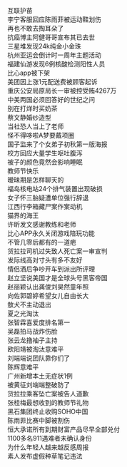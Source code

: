 互联护苗  
李宁客服回应陈雨菲被运动鞋划伤  
再也不敢去掏耳朵了  
抗癌博主阿健哥哥宣布其已去世  
三星堆发现24k纯金小金珠  
杭州亚运会倒计时一周年主题活动  
福建仙游发现6例核酸检测阳性人员  
比心app被下架  
美团因上涨1元配送费被顾客起诉  
重庆公安局原局长一审被控受贿4267万  
中美两国必须回答好的世纪之问  
别在打烊时买奶茶  
蔡文静婚纱造型  
当社恐人当上了老师  
怪不得哆啦A梦要戴项圈  
国子监来了个女弟子初秋第一版海报  
校方回应大量学生呕吐腹泻  
被子的颜色竟然会影响睡眠  
教师节快乐  
暧昧期是怎样聊天的  
福岛核电站24个排气装置出现破损  
女子怀三胎疑遭单位强行辞退  
江西行李箱藏尸案作案动机  
猫界的海王  
许昕发文感谢教练和老师  
比心APP永久关闭游戏陪玩功能  
不管几零后都有的一道疤  
货拉拉司机过失致人死亡案一审宣判  
发际线高对寸头有多不友好  
情侣酒后争吵开车到派出所评理  
赵立坚说美国才是全球头号黑客帝国  
赵丽颖认出龚俊刘昊然童年照  
向佐郭碧婷希望女儿自由长大  
敖犬不主动退出  
夏之光淘汰  
张智霖喜爱度排名第一  
吴磊拍马战炸伤脸  
张云龙撸袖子主持  
欧阳靖被淘汰意难平  
刘端端说团队靠你们了  
陈辉意难平  
广州新增本土无症状1例  
被黄征刘端端整破防了  
货拉拉乘客坠亡案被告人道歉  
张桂梅最想收到的教师节礼物  
黑石集团终止收购SOHO中国  
陈雨菲比赛中脚被割伤  
恒大承诺所有到期财富产品尽早全部兑付  
1100多名911遇难者未确认身份  
为什么年轻人越来越反感周报  
素人发布虚假种草笔记违法  
